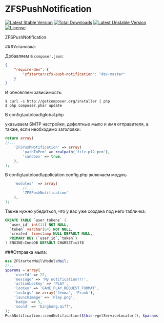 ZFSPushNotification
===================

[![Latest Stable Version](https://poser.pugx.org/zfstarter/zfs-push-notification/v/stable.png)](https://packagist.org/packages/zfstarter/zfs-push-notification)
[![Total Downloads](https://poser.pugx.org/zfstarter/zfs-push-notification/downloads.png)](https://packagist.org/packages/zfstarter/zfs-push-notification)
[![Latest Unstable Version](https://poser.pugx.org/zfstarter/zfs-push-notification/v/unstable.png)](https://packagist.org/packages/zfstarter/zfs-push-notification)
[![License](https://poser.pugx.org/zfstarter/zfs-push-notification/license.png)](https://packagist.org/packages/zfstarter/zfs-push-notification)

ZFSPushNotification

###Установка:

Добавляем в `composer.json`:

```json
{
    "require-dev": {
        "zfstarter/zfs-push-notification": "dev-master"
    }
}
```

И обновляем зависимость:

    $ curl -s http://getcomposer.org/installer | php
    $ php composer.phar update


В config\autoload\global.php

указываем SMTP настройки, дефолтные мыло и имя отправителя, а также, если необходимо заголовки:

```php
return array(
//...
    'ZFSPushNotification' => array(
        'pathToPem' => realpath('file.p12.pem'),
        'sandbox' => true,
    ),
);
```

В config\autoload\application.config.php
включаем модуль
```php
    'modules'  => array(
        //...
        'ZFSPushNotification'
    ),
);
```

Также нужно убедиться, что у вас уже создана под него табличка:
```sql
CREATE TABLE `user_tokens` (
  `user_id` int(11) NOT NULL,
  `token` varchar(64) NOT NULL,
  `created` timestamp NULL DEFAULT NULL,
  PRIMARY KEY (`user_id`,`token`)
) ENGINE=InnoDB DEFAULT CHARSET=utf8
```

###Отправка мыла:
```php
use ZFStarterMail\Model\Mail;
//...
$params = array(
    'userId' => 22,
    'message' => 'My notification!!!',
    'actionLocKey' => 'PLAY',
    'locKey' => 'GAME_PLAY_REQUEST_FORMAT',
    'locArgs' => array('Jenna', 'Frank'),
    'launchImage' => 'Play.png',
    'badge' => 5,
    'sound' => 'bingbong.aiff',
);
PushNotification::sendNotification($this->getServiceLocator(), $params);
```

